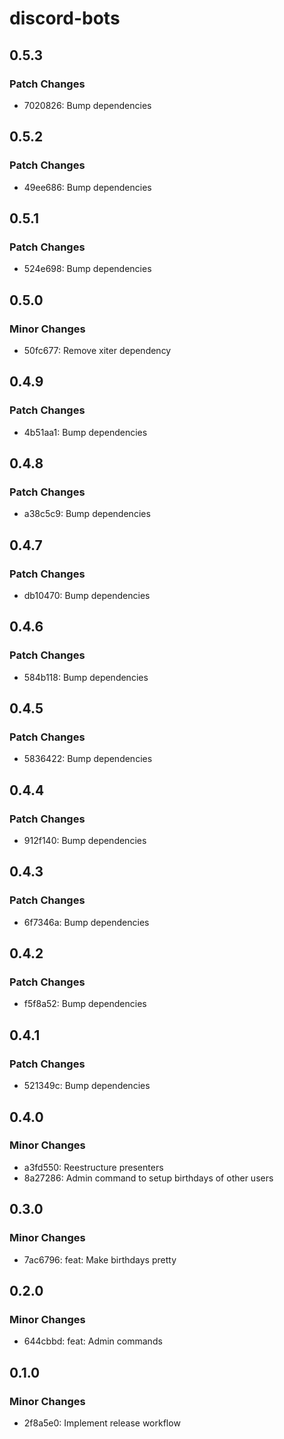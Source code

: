 # discord-bots

## 0.5.3

### Patch Changes

- 7020826: Bump dependencies

## 0.5.2

### Patch Changes

- 49ee686: Bump dependencies

## 0.5.1

### Patch Changes

- 524e698: Bump dependencies

## 0.5.0

### Minor Changes

- 50fc677: Remove xiter dependency

## 0.4.9

### Patch Changes

- 4b51aa1: Bump dependencies

## 0.4.8

### Patch Changes

- a38c5c9: Bump dependencies

## 0.4.7

### Patch Changes

- db10470: Bump dependencies

## 0.4.6

### Patch Changes

- 584b118: Bump dependencies

## 0.4.5

### Patch Changes

- 5836422: Bump dependencies

## 0.4.4

### Patch Changes

- 912f140: Bump dependencies

## 0.4.3

### Patch Changes

- 6f7346a: Bump dependencies

## 0.4.2

### Patch Changes

- f5f8a52: Bump dependencies

## 0.4.1

### Patch Changes

- 521349c: Bump dependencies

## 0.4.0

### Minor Changes

- a3fd550: Reestructure presenters
- 8a27286: Admin command to setup birthdays of other users

## 0.3.0

### Minor Changes

- 7ac6796: feat: Make birthdays pretty

## 0.2.0

### Minor Changes

- 644cbbd: feat: Admin commands

## 0.1.0

### Minor Changes

- 2f8a5e0: Implement release workflow
